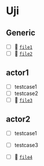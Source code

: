 Uji
===
Generic
-------
 - [ ] 📎 [`file1`](generic/test1/file1)
 - [ ] 📎 [`file2`](generic/test2/file2)

actor1
------
 - [ ] testcase1
 - [ ] testcase2
 - [ ] 📎 [`file3`](actor1/test4/file3)

actor2
------
 - [ ] testcase1
 - [ ] testcase3
 - [ ] 📎 [`file4`](actor2/test5/file4)


